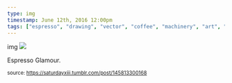```yaml
---
type: img
timestamp: June 12th, 2016 12:00pm
tags: ["espresso", "drawing", "vector", "coffee", "machinery", "art", "Neon"]
---
```

img
<img src="https://saturdayxiii.github.io/media/145813300168.jpg"/>
                                                                                          
Espresso Glamour.
 
                                    
                
                
                
                
                                
<small>source: https://saturdayxiii.tumblr.com/post/145813300168</small>